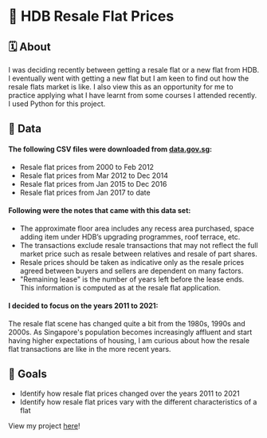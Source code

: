 # 🏡 HDB Resale Flat Prices

## 🗓 About
I was deciding recently between getting a resale flat or a new flat from HDB. I eventually went with getting a new flat but I am keen to find out how the resale flats market is like. I also view this as an opportunity for me to practice applying what I have learnt from some courses I attended recently. I used Python for this project. 

## 🔢 Data
#### The following CSV files were downloaded from [data.gov.sg](https://www.data.gov.sg):

- Resale flat prices from 2000 to Feb 2012 
- Resale flat prices from Mar 2012 to Dec 2014
- Resale flat prices from Jan 2015 to Dec 2016
- Resale flat prices from Jan 2017 to date 

#### Following were the notes that came with this data set:
- The approximate floor area includes any recess area purchased, space adding item under HDB’s upgrading programmes, roof terrace, etc.
- The transactions exclude resale transactions that may not reflect the full market price such as resale between relatives and resale of part shares.
- Resale prices should be taken as indicative only as the resale prices agreed between buyers and sellers are dependent on many factors.
- "Remaining lease" is the number of years left before the lease ends. This information is computed as at the resale flat application.

#### I decided to focus on the years 2011 to 2021:
The resale flat scene has changed quite a bit from the 1980s, 1990s and 2000s. As Singapore's population becomes increasingly affluent and start having higher expectations of housing, I am curious about how the resale flat transactions are like in the more recent years.   

## 📝 Goals
- Identify how resale flat prices changed over the years 2011 to 2021
- Identify how resale flat prices vary with the different characteristics of a flat 

View my project [here](https://github.com/edithnghj/HDB_resale_flat_prices/blob/main/Edith_HDB%20Resale%20Flat%20Prices.ipynb)!
